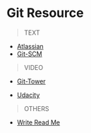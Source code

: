 # Git Resource

>TEXT

* [Atlassian](https://www.atlassian.com/git/)
* [Git-SCM](https://git-scm.com/book/en/v2/Getting-Started-Git-Basics)

>VIDEO

* [Git-Tower](https://www.git-tower.com/learn/git/videos/#episodes)

* [Udacity](https://classroom.udacity.com/courses/ud775/lessons/2980038599/concepts/29607789240923) 

>OTHERS

* [Write Read Me](https://github.com/adam-p/markdown-here/wiki/Markdown-Cheatsheet#links)

